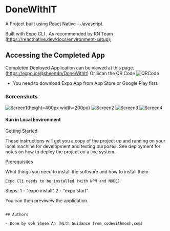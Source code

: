 # DoneWithIT

A Project built using React Native - Javascript.

Built with Expo CLI , As recommended by RN Team (https://reactnative.dev/docs/environment-setup);

## Accessing the Completed App

Completed Deployed Application can be viewed at this page.
(https://expo.io/@sheen4n/DoneWithIt)
Or Scan the QR Code ![QRCode](QRCode.png)

- You need to download Expo App from App Store or Google Play first.


### Screenshots

![Screen1](Screen1.jpeg){height=400px width=200px}
![Screen2](Screen2.jpeg)
![Screen3](Screen3.jpeg)
![Screen4](Screen4.jpeg)


#### Run in Local Environment

Getting Started

These instructions will get you a copy of the project up and running on your local machine for development and testing purposes. See deployment for notes on how to deploy the project on a live system.

Prerequisites

What things you need to install the software and how to install them

```
Expo Cli needs to be installed (with NPM and NODE)

```

Steps:
1 - "expo install"
2 - "expo start"

You can then previwew the application.

```

## Authors

- Done by Goh Sheen An (With Guidance from codewithmosh.com)
```

